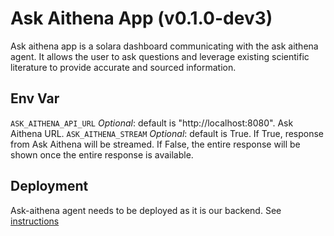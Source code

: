 # Ask Aithena App (v0.1.0-dev3)

Ask aithena app is a solara dashboard communicating with the ask aithena agent.
It allows the user to ask questions and leverage existing scientific literature 
to provide accurate and sourced information.

## Env Var

`ASK_AITHENA_API_URL` *Optional*: default is "http://localhost:8080". Ask Aithena URL.
`ASK_AITHENA_STREAM` *Optional*: default is True. If True, response from Ask Aithena will be streamed. If False, the entire response will be shown once the entire response is available.

## Deployment

Ask-aithena agent needs to be deployed as it is our backend. 
See [instructions](../../agents/ask-aithena-agent/README.md)